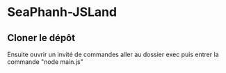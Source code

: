 # SeaPhanh-JSLand

## Cloner le dépôt

Ensuite ouvrir un invité de commandes aller au dossier exec puis entrer la commande "node main.js"
